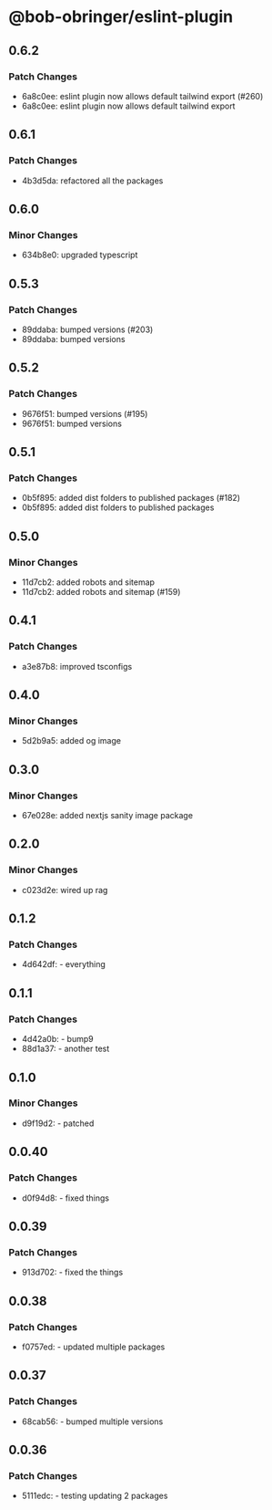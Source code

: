 # @bob-obringer/eslint-plugin

## 0.6.2

### Patch Changes

- 6a8c0ee: eslint plugin now allows default tailwind export (#260)
- 6a8c0ee: eslint plugin now allows default tailwind export

## 0.6.1

### Patch Changes

- 4b3d5da: refactored all the packages

## 0.6.0

### Minor Changes

- 634b8e0: upgraded typescript

## 0.5.3

### Patch Changes

- 89ddaba: bumped versions (#203)
- 89ddaba: bumped versions

## 0.5.2

### Patch Changes

- 9676f51: bumped versions (#195)
- 9676f51: bumped versions

## 0.5.1

### Patch Changes

- 0b5f895: added dist folders to published packages (#182)
- 0b5f895: added dist folders to published packages

## 0.5.0

### Minor Changes

- 11d7cb2: added robots and sitemap
- 11d7cb2: added robots and sitemap (#159)

## 0.4.1

### Patch Changes

- a3e87b8: improved tsconfigs

## 0.4.0

### Minor Changes

- 5d2b9a5: added og image

## 0.3.0

### Minor Changes

- 67e028e: added nextjs sanity image package

## 0.2.0

### Minor Changes

- c023d2e: wired up rag

## 0.1.2

### Patch Changes

- 4d642df: - everything

## 0.1.1

### Patch Changes

- 4d42a0b: - bump9
- 88d1a37: - another test

## 0.1.0

### Minor Changes

- d9f19d2: - patched

## 0.0.40

### Patch Changes

- d0f94d8: - fixed things

## 0.0.39

### Patch Changes

- 913d702: - fixed the things

## 0.0.38

### Patch Changes

- f0757ed: - updated multiple packages

## 0.0.37

### Patch Changes

- 68cab56: - bumped multiple versions

## 0.0.36

### Patch Changes

- 5111edc: - testing updating 2 packages
